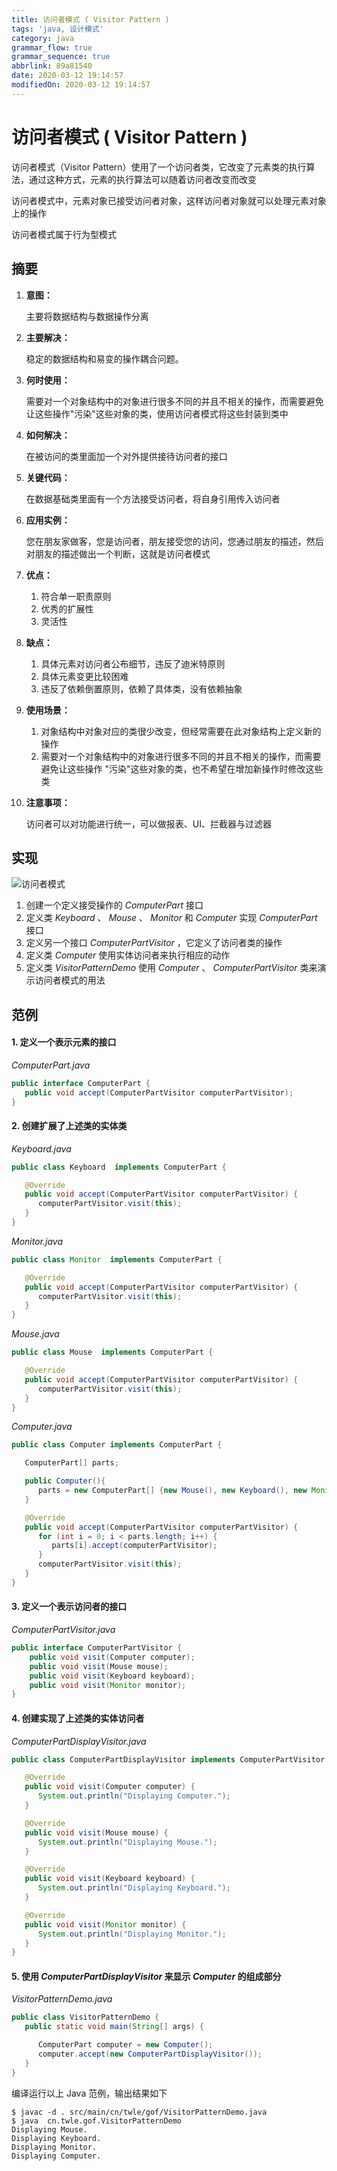 ```yaml
---
title: 访问者模式 ( Visitor Pattern )
tags: 'java, 设计模式'
category: java
grammar_flow: true
grammar_sequence: true
abbrlink: 89a81540
date: 2020-03-12 19:14:57
modifiedOn: 2020-03-12 19:14:57
---
```

# 访问者模式 ( Visitor Pattern ) #

访问者模式（Visitor Pattern）使用了一个访问者类，它改变了元素类的执行算法，通过这种方式，元素的执行算法可以随着访问者改变而改变

访问者模式中，元素对象已接受访问者对象，这样访问者对象就可以处理元素对象上的操作

访问者模式属于行为型模式

<!-- more -->

## 摘要 ##

1.  **意图：**
    
    主要将数据结构与数据操作分离
2.  **主要解决：**
    
    稳定的数据结构和易变的操作耦合问题。
3.  **何时使用：**
    
    需要对一个对象结构中的对象进行很多不同的并且不相关的操作，而需要避免让这些操作"污染"这些对象的类，使用访问者模式将这些封装到类中
4.  **如何解决：**
    
    在被访问的类里面加一个对外提供接待访问者的接口
5.  **关键代码：**
    
    在数据基础类里面有一个方法接受访问者，将自身引用传入访问者
6.  **应用实例：**
    
    您在朋友家做客，您是访问者，朋友接受您的访问，您通过朋友的描述，然后对朋友的描述做出一个判断，这就是访问者模式
7.  **优点：**
    
    1.  符合单一职责原则
    2.  优秀的扩展性
    3.  灵活性
8.  **缺点：**
    
    1.  具体元素对访问者公布细节，违反了迪米特原则
    2.  具体元素变更比较困难
    3.  违反了依赖倒置原则，依赖了具体类，没有依赖抽象
9.  **使用场景：**
    
    1.  对象结构中对象对应的类很少改变，但经常需要在此对象结构上定义新的操作
    2.  需要对一个对象结构中的对象进行很多不同的并且不相关的操作，而需要避免让这些操作 "污染"这些对象的类，也不希望在增加新操作时修改这些类
10. **注意事项：**
    
    访问者可以对功能进行统一，可以做报表、UI、拦截器与过滤器

## 实现 ##

![访问者模式](../../image/visitor_pattern_1.jpg)

1.  创建一个定义接受操作的 *ComputerPart* 接口
2.  定义类 *Keyboard* 、 *Mouse* 、 *Monitor* 和 *Computer* 实现 *ComputerPart* 接口
3.  定义另一个接口 *ComputerPartVisitor* ，它定义了访问者类的操作
4.  定义类 *Computer* 使用实体访问者来执行相应的动作
5.  定义类 *VisitorPatternDemo* 使用 *Computer* 、 *ComputerPartVisitor* 类来演示访问者模式的用法

## 范例 ##

#### 1. 定义一个表示元素的接口 ####

*ComputerPart.java*    

```java
public interface ComputerPart {
   public void accept(ComputerPartVisitor computerPartVisitor);
}
```

#### 2. 创建扩展了上述类的实体类 ####

*Keyboard.java*    

```java
public class Keyboard  implements ComputerPart {

   @Override
   public void accept(ComputerPartVisitor computerPartVisitor) {
      computerPartVisitor.visit(this);
   }
}
```

*Monitor.java*    

```java
public class Monitor  implements ComputerPart {

   @Override
   public void accept(ComputerPartVisitor computerPartVisitor) {
      computerPartVisitor.visit(this);
   }
}
```

*Mouse.java*    

```java
public class Mouse  implements ComputerPart {

   @Override
   public void accept(ComputerPartVisitor computerPartVisitor) {
      computerPartVisitor.visit(this);
   }
}
```

*Computer.java*    

```java
public class Computer implements ComputerPart {

   ComputerPart[] parts;

   public Computer(){
      parts = new ComputerPart[] {new Mouse(), new Keyboard(), new Monitor()};    
   } 

   @Override
   public void accept(ComputerPartVisitor computerPartVisitor) {
      for (int i = 0; i < parts.length; i++) {
         parts[i].accept(computerPartVisitor);
      }
      computerPartVisitor.visit(this);
   }
}
```

#### 3. 定义一个表示访问者的接口 ####

*ComputerPartVisitor.java*

```java
public interface ComputerPartVisitor {
    public void visit(Computer computer);
    public void visit(Mouse mouse);
    public void visit(Keyboard keyboard);
    public void visit(Monitor monitor);
}
```

#### 4. 创建实现了上述类的实体访问者 ####

*ComputerPartDisplayVisitor.java*    

```java
public class ComputerPartDisplayVisitor implements ComputerPartVisitor {

   @Override
   public void visit(Computer computer) {
      System.out.println("Displaying Computer.");
   }

   @Override
   public void visit(Mouse mouse) {
      System.out.println("Displaying Mouse.");
   }

   @Override
   public void visit(Keyboard keyboard) {
      System.out.println("Displaying Keyboard.");
   }

   @Override
   public void visit(Monitor monitor) {
      System.out.println("Displaying Monitor.");
   }
}
```

#### 5. 使用 *ComputerPartDisplayVisitor* 来显示 *Computer* 的组成部分 ####

*VisitorPatternDemo.java*    

```java
public class VisitorPatternDemo {
   public static void main(String[] args) {

      ComputerPart computer = new Computer();
      computer.accept(new ComputerPartDisplayVisitor());
   }
}
```

编译运行以上 Java 范例，输出结果如下

```shell
$ javac -d . src/main/cn/twle/gof/VisitorPatternDemo.java
$ java  cn.twle.gof.VisitorPatternDemo
Displaying Mouse.
Displaying Keyboard.
Displaying Monitor.
Displaying Computer.
```
